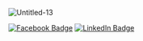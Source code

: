 ![Untitled-13](https://user-images.githubusercontent.com/78688736/123289528-211ce900-d543-11eb-97da-3ec1ee413782.png)

[![Facebook Badge](https://img.shields.io/badge/Facebook-Profile-informational?style=flat&logo=facebook&logoColor=black&color=48d1cc)](https://web.facebook.com/jonathanPdigay/)
[![LinkedIn Badge](https://img.shields.io/badge/LinkedIn-Profile-informational?style=flat&logo=linkedin&logoColor=black&color=48d1cc)](https://www.linkedin.com/in/digay/)
